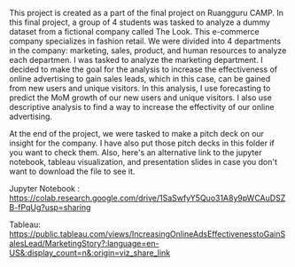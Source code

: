 This project is created as a part of the final project on Ruangguru CAMP. In this final project, a group of 4 students was tasked to analyze a 
dummy dataset from a fictional company called The Look. This e-commerce company specializes in fashion retail. We were divided into 4 departments in the company: marketing, sales, product, and human resources to analyze each departmen. I was tasked to analyze the marketing department. I decided to 
make the goal for the analysis to increase the effectiveness of online advertising to gain sales leads, which in this case, can be gained from new users and unique visitors.
In this analysis, I use forecasting to predict the MoM growth of our new users and unique visitors. I also use descriptive analysis to find a way to increase the effectivity 
of our online advertising.

At the end of the project, we were tasked to make a pitch deck on our insight for the company. I have also put those pitch decks in this folder if you want to check them. Also, here's an alternative link to the jupyter notebook, tableau visualization, and presentation slides in case you don't want to download the file to see it. 

Jupyter Notebook : https://colab.research.google.com/drive/1SaSwfyY5Quo31A8y9pWCAuDSZB-fPqUg?usp=sharing

Tableau: https://public.tableau.com/views/IncreasingOnlineAdsEffectivenesstoGainSalesLead/MarketingStory?:language=en-US&:display_count=n&:origin=viz_share_link
